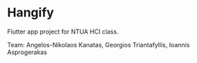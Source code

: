 # Hangify

Flutter app project for NTUA HCI class.

Team: Angelos-Nikolaos Kanatas, Georgios Triantafyllis, Ioannis Asprogerakas
